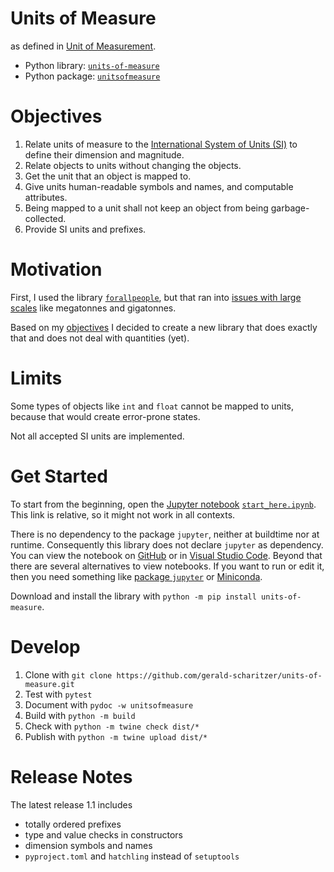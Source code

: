 # Units of Measure

as defined in [Unit of Measurement](https://en.wikipedia.org/wiki/Unit_of_measurement).

- Python library: [`units-of-measure`](https://pypi.org/project/units-of-measure/)
- Python package: [`unitsofmeasure`](https://github.com/gerald-scharitzer/units-of-measure/tree/main/unitsofmeasure)

# Objectives

1. Relate units of measure to the [International System of Units (SI)](https://www.bipm.org/en/measurement-units/) to define their dimension and magnitude.
2. Relate objects to units without changing the objects.
3. Get the unit that an object is mapped to.
4. Give units human-readable symbols and names, and computable attributes.
5. Being mapped to a unit shall not keep an object from being garbage-collected.
6. Provide SI units and prefixes.

# Motivation

First, I used the library [`forallpeople`](https://github.com/connorferster/forallpeople),
but that ran into [issues with large scales](https://github.com/connorferster/forallpeople/issues/27) like megatonnes and gigatonnes.

Based on my [objectives](#objectives) I decided to create a new library that does exactly that and does not deal with quantities (yet).

# Limits

Some types of objects like `int` and `float` cannot be mapped to units, because that would create error-prone states.

Not all accepted SI units are implemented.

# Get Started

To start from the beginning, open the [Jupyter notebook](https://jupyter-notebook.readthedocs.io/en/latest/) [`start_here.ipynb`](start_here.ipynb).
This link is relative, so it might not work in all contexts.

There is no dependency to the package `jupyter`, neither at buildtime nor at runtime.
Consequently this library does not declare `jupyter` as dependency.
You can view the notebook on [GitHub](https://github.com/gerald-scharitzer/units-of-measure/blob/main/start_here.ipynb) or in [Visual Studio Code](https://code.visualstudio.com/).
Beyond that there are several alternatives to view notebooks.
If you want to run or edit it, then you need something like [package `jupyter`](https://pypi.org/project/jupyter/) or [Miniconda](https://docs.conda.io/en/latest/miniconda.html).

Download and install the library with `python -m pip install units-of-measure`.

# Develop

1. Clone with `git clone https://github.com/gerald-scharitzer/units-of-measure.git`
2. Test with `pytest`
3. Document with `pydoc -w unitsofmeasure`
4. Build with `python -m build`
5. Check with `python -m twine check dist/*`
6. Publish with `python -m twine upload dist/*`

# Release Notes

The latest release 1.1 includes

- totally ordered prefixes
- type and value checks in constructors
- dimension symbols and names
- `pyproject.toml` and `hatchling` instead of `setuptools`
